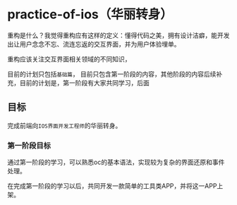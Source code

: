 practice-of-ios（华丽转身）
===============

重构是什么？我觉得重构应有这样的定义：懂得代码之美，拥有设计洁癖，能开发出让用户念念不忘、流连忘返的交互界面，并为用户体验埋单。

重构应该关注交互界面相关领域的不同知识，

目前的计划只包括`基础篇`，
目前只包含第一阶段的内容，其他阶段的内容后续补充，目前的计划是，第一阶段有大家共同学习，后面


## 目标

完成前端向`IOS界面开发工程师`的华丽转身。

### 第一阶段目标

通过第一阶段的学习，可以熟悉oc的基本语法，实现较为复杂的界面还原和事件处理。

在完成第一阶段的学习以后，共同开发一款简单的工具类APP，并将这一APP上架。


